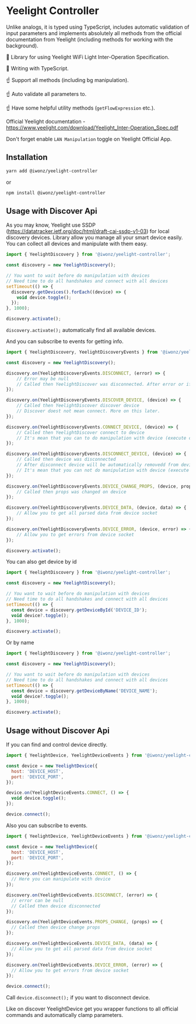 # Yeelight Controller

Unlike analogs, it is typed using TypeScript, includes automatic validation of input parameters and implements absolutely all methods from the official documentation from Yeelight (including methods for working with the background).

🔫 Library for using Yeelight WiFi Light Inter-Operation Specification.

🤘 Writing with TypeScript.

☝ Support all methods (including bg manipulation).

☝ Auto validate all parameters to.

☝ Have some helpful utility methods (`getFlowExpression` etc.).

Official Yeelight documentation - https://www.yeelight.com/download/Yeelight_Inter-Operation_Spec.pdf

Don't forget enable `LAN Manipulation` toggle on Yeelight Official App.

## Installation
```bash
yarn add @iwonz/yeelight-controller
```
or
```bash
npm install @iwonz/yeelight-controller
```

## Usage with Discover Api
As you may know, Yeelight use SSDP (https://datatracker.ietf.org/doc/html/draft-cai-ssdp-v1-03) for local discovery devices.
Library allow you manage all your smart device easily. You can collect all devices and manipulate with them easy.
```javascript
import { YeelightDiscovery } from '@iwonz/yeelight-controller';

const discovery = new YeelightDiscovery();

// You want to wait before do manipulation with devices
// Need time to do all handshakes and connect with all devices
setTimeout(() => {
  discovery.getDevices().forEach((device) => {
    void device.toggle();
  });
}, 1000);

discovery.activate();
```
`discovery.activate();` automatically find all available devices.

And you can subscribe to events for getting info.
```javascript
import { YeelightDiscovery, YeelightDiscoveryEvents } from '@iwonz/yeelight-controller';

const discovery = new YeelightDiscovery();

discovery.on(YeelightDiscoveryEvents.DISCONNECT, (error) => {
    // Error may be null
    // Called then YeelightDiscover was disconnected. After error or if you call `discovery.deactivate();`
});

discovery.on(YeelightDiscoveryEvents.DISCOVER_DEVICE, (device) => {
    // Called then YeelightDiscover discover device
    // Discover doest not mean connect. More on this later.
});

discovery.on(YeelightDiscoveryEvents.CONNECT_DEVICE, (device) => {
    // Called then YeelightDiscover connect to device
    // It's mean that you can to do manipulation with device (execute commands)
});

discovery.on(YeelightDiscoveryEvents.DISCONNECT_DEVICE, (device) => {
    // Called then device was disconnected
    // After disconnect device will be automatically removedd from devices list
    // It's mean that you can not do manipulation with device (execute commands)
});

discovery.on(YeelightDiscoveryEvents.DEVICE_CHANGE_PROPS, (device, props) => {
    // Called then props was changed on device
});

discovery.on(YeelightDiscoveryEvents.DEVICE_DATA, (device, data) => {
    // Allow you to get all parsed data from device socket
});

discovery.on(YeelightDiscoveryEvents.DEVICE_ERROR, (device, error) => {
    // Allow you to get errors from device socket
});

discovery.activate();
```
You can also get device by id
```javascript
import { YeelightDiscovery } from '@iwonz/yeelight-controller';

const discovery = new YeelightDiscovery();

// You want to wait before do manipulation with devices
// Need time to do all handshakes and connect with all devices
setTimeout(() => {
  const device = discovery.getDeviceById('DEVICE_ID');
  void device?.toggle();
}, 1000);

discovery.activate();
```
Or by name
```javascript
import { YeelightDiscovery } from '@iwonz/yeelight-controller';

const discovery = new YeelightDiscovery();

// You want to wait before do manipulation with devices
// Need time to do all handshakes and connect with all devices
setTimeout(() => {
  const device = discovery.getDeviceByName('DEVICE_NAME');
  void device?.toggle();
}, 1000);

discovery.activate();
```

## Usage without Discover Api
If you can find and control device directly.
```javascript
import { YeelightDevice, YeelightDeviceEvents } from '@iwonz/yeelight-controller';

const device = new YeelightDevice({
  host: 'DEVICE_HOST',
  port: 'DEVICE_PORT',
});

device.on(YeelightDeviceEvents.CONNECT, () => {
  void device.toggle();
});

device.connect();
```

Also you can subscribe to events.
```javascript
import { YeelightDevice, YeelightDeviceEvents } from '@iwonz/yeelight-controller';

const device = new YeelightDevice({
  host: 'DEVICE_HOST',
  port: 'DEVICE_PORT',
});

discovery.on(YeelightDeviceEvents.CONNECT, () => {
  // Here you can manipulate with device
});

discovery.on(YeelightDeviceEvents.DISCONNECT, (error) => {
  // error can be null
  // Called then device disconnected
});

discovery.on(YeelightDeviceEvents.PROPS_CHANGE, (props) => {
  // Called then device change props
});

discovery.on(YeelightDeviceEvents.DEVICE_DATA, (data) => {
  // Allow you to get all parsed data from device socket
});

discovery.on(YeelightDeviceEvents.DEVICE_ERROR, (error) => {
  // Allow you to get errors from device socket
});

device.connect();
```
Call `device.disconnect();` if you want to disconnect device.

Like on discover YeelightDevice get you wrapper functions to all official commands and automatically clamp parameters.
